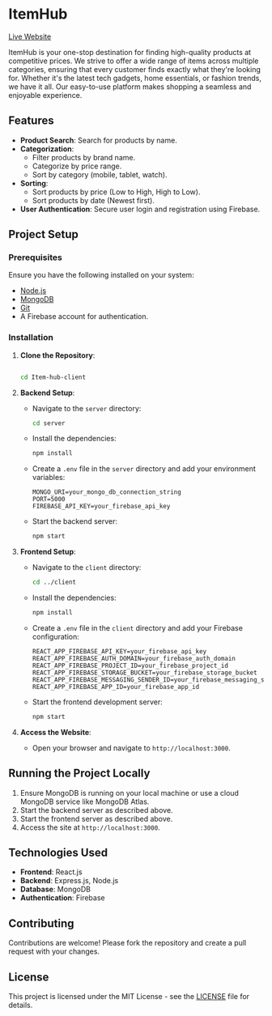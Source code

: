 # ItemHub

[Live Website](https://login-reg-temp.web.app/)

ItemHub is your one-stop destination for finding high-quality products at competitive prices. We strive to offer a wide range of items across multiple categories, ensuring that every customer finds exactly what they're looking for. Whether it's the latest tech gadgets, home essentials, or fashion trends, we have it all. Our easy-to-use platform makes shopping a seamless and enjoyable experience.

## Features

- **Product Search**: Search for products by name.
- **Categorization**:
  - Filter products by brand name.
  - Categorize by price range.
  - Sort by category (mobile, tablet, watch).
- **Sorting**:
  - Sort products by price (Low to High, High to Low).
  - Sort products by date (Newest first).
- **User Authentication**: Secure user login and registration using Firebase.

## Project Setup

### Prerequisites

Ensure you have the following installed on your system:

- [Node.js](https://nodejs.org/en/)
- [MongoDB](https://www.mongodb.com/)
- [Git](https://git-scm.com/)
- A Firebase account for authentication.

### Installation

1. **Clone the Repository**:
   ```bash

   cd Item-hub-client
   ```

2. **Backend Setup**:

   - Navigate to the `server` directory:
     ```bash
     cd server
     ```
   - Install the dependencies:
     ```bash
     npm install
     ```
   - Create a `.env` file in the `server` directory and add your environment variables:
     ```
     MONGO_URI=your_mongo_db_connection_string
     PORT=5000
     FIREBASE_API_KEY=your_firebase_api_key
     ```
   - Start the backend server:
     ```bash
     npm start
     ```

3. **Frontend Setup**:

   - Navigate to the `client` directory:
     ```bash
     cd ../client
     ```
   - Install the dependencies:
     ```bash
     npm install
     ```
   - Create a `.env` file in the `client` directory and add your Firebase configuration:
     ```
     REACT_APP_FIREBASE_API_KEY=your_firebase_api_key
     REACT_APP_FIREBASE_AUTH_DOMAIN=your_firebase_auth_domain
     REACT_APP_FIREBASE_PROJECT_ID=your_firebase_project_id
     REACT_APP_FIREBASE_STORAGE_BUCKET=your_firebase_storage_bucket
     REACT_APP_FIREBASE_MESSAGING_SENDER_ID=your_firebase_messaging_sender_id
     REACT_APP_FIREBASE_APP_ID=your_firebase_app_id
     ```
   - Start the frontend development server:
     ```bash
     npm start
     ```

4. **Access the Website**:

   - Open your browser and navigate to `http://localhost:3000`.

## Running the Project Locally

1. Ensure MongoDB is running on your local machine or use a cloud MongoDB service like MongoDB Atlas.
2. Start the backend server as described above.
3. Start the frontend server as described above.
4. Access the site at `http://localhost:3000`.

## Technologies Used

- **Frontend**: React.js
- **Backend**: Express.js, Node.js
- **Database**: MongoDB
- **Authentication**: Firebase

## Contributing

Contributions are welcome! Please fork the repository and create a pull request with your changes.

## License

This project is licensed under the MIT License - see the [LICENSE](LICENSE) file for details.
